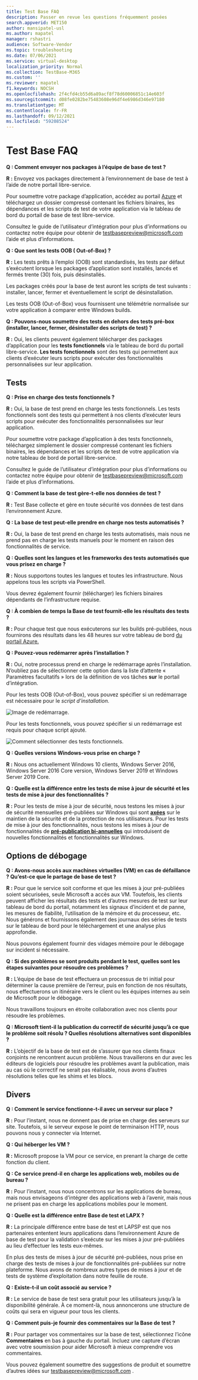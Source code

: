 ```yaml
---
title: Test Base FAQ
description: Passer en revue les questions fréquemment posées
search.appverid: MET150
author: mansipatel-usl
ms.author: mapatel
manager: rshastri
audience: Software-Vendor
ms.topic: troubleshooting
ms.date: 07/06/2021
ms.service: virtual-desktop
localization_priority: Normal
ms.collection: TestBase-M365
ms.custom: ''
ms.reviewer: mapatel
f1.keywords: NOCSH
ms.openlocfilehash: 2f4cfd4cb55d6a89acf8f78d60006851c14e603f
ms.sourcegitcommit: d08fe0282be75483608e96df4e6986d346e97180
ms.translationtype: MT
ms.contentlocale: fr-FR
ms.lasthandoff: 09/12/2021
ms.locfileid: "59208524"
---
```

# <a name="test-base-faq"></a>Test Base FAQ

**Q : Comment envoyer nos packages à l’équipe de base de test ?**

**R :** Envoyez vos packages directement à l’environnement de base de test à l’aide de notre portail libre-service.

Pour soumettre votre package d’application, accédez au portail [Azure](https://www.aka.ms/testbaseportal "Page d’accueil de base de test") et téléchargez un dossier compressé contenant les fichiers binaires, les dépendances et les scripts de test de votre application via le tableau de bord du portail de base de test libre-service. 

Consultez le guide de l’utilisateur d’intégration pour plus d’informations ou contactez notre équipe pour obtenir de <testbasepreview@microsoft.com> l’aide et plus d’informations.

**Q : Que sont les tests OOB ( Out-of-Box) ?**

**R :** Les tests prêts à l’emploi (OOB) sont standardisés, les tests par défaut s’exécutent lorsque les packages d’application sont installés, lancés et fermés trente (30) fois, puis désinstallés. 

Les packages créés pour la base de test auront les scripts de test suivants : installer, lancer, fermer et éventuellement le script de désinstallation. 

Les tests OOB (Out-of-Box) vous fournissent une télémétrie normalisée sur votre application à comparer entre Windows builds.

**Q : Pouvons-nous soumettre des tests en dehors des tests pré-box (installer, lancer, fermer, désinstaller des scripts de test) ?**

**R :** Oui, les clients peuvent également télécharger des packages d’application pour les **tests fonctionnels** via le tableau de bord du portail libre-service.
**Les tests fonctionnels** sont des tests qui permettent aux clients d’exécuter leurs scripts pour exécuter des fonctionnalités personnalisées sur leur application.


## <a name="testing"></a>Tests

**Q : Prise en charge des tests fonctionnels ?**

**R :** Oui, la base de test prend en charge les tests fonctionnels. Les tests fonctionnels sont des tests qui permettent à nos clients d’exécuter leurs scripts pour exécuter des fonctionnalités personnalisées sur leur application. 

Pour soumettre votre package d’application à des tests fonctionnels, téléchargez simplement le dossier compressé contenant les fichiers binaires, les dépendances et les scripts de test de votre application via notre tableau de bord de portail libre-service. 

Consultez le guide de l’utilisateur d’intégration pour plus d’informations ou contactez notre équipe pour obtenir de <testbasepreview@microsoft.com> l’aide et plus d’informations.

**Q : Comment la base de test gère-t-elle nos données de test ?**

**R :** Test Base collecte et gère en toute sécurité vos données de test dans l’environnement Azure. 

**Q : La base de test peut-elle prendre en charge nos tests automatisés ?**

**R :** Oui, la base de test prend en charge les tests automatisés, mais nous ne prend pas en charge les tests manuels pour le moment en raison des fonctionnalités de service.

**Q : Quelles sont les langues et les frameworks des tests automatisés que vous prisez en charge ?**

**R :** Nous supportons toutes les langues et toutes les infrastructure. Nous appelons tous les scripts via PowerShell. 

Vous devrez également fournir (télécharger) les fichiers binaires dépendants de l’infrastructure requise.

**Q : À combien de temps la Base de test fournit-elle les résultats des tests ?**

**R :** Pour chaque test que nous exécuterons sur les builds pré-publiées, nous fournirons des résultats dans les 48 heures sur votre tableau de bord [du portail Azure.](https://www.aka.ms/testbaseportal "Page d’accueil de base de test")

**Q : Pouvez-vous redémarrer après l’installation ?**

**R :** Oui, notre processus prend en charge le redémarrage après l’installation. N’oubliez pas de sélectionner cette option dans la liste d’attente « Paramètres facultatifs » lors de la définition de vos tâches **sur** le portail d’intégration.

Pour les tests OOB (Out-of-Box), vous pouvez spécifier si un redémarrage est nécessaire pour le _script d’installation._

![Image de redémarrage.](Media/reboot.png)

Pour les tests fonctionnels, vous pouvez spécifier si un redémarrage est requis pour chaque script ajouté.

![Comment sélectionner des tests fonctionnels.](Media/functionalreboot.png)

**Q : Quelles versions Windows-vous prise en charge ?**

**R :** Nous ons actuellement Windows 10 clients, Windows Server 2016, Windows Server 2016 Core version, Windows Server 2019 et Windows Server 2019 Core.

**Q : Quelle est la différence entre les tests de mise à jour de sécurité et les tests de mise à jour des fonctionnalités ?**

**R :** Pour les tests de mise à jour de sécurité, nous testons les mises à jour de sécurité mensuelles pré-publiées sur Windows qui sont **<ins>axées</ins>** sur le maintien de la sécurité et de la protection de nos utilisateurs. Pour les tests de mise à jour des fonctionnalités, nous testons les mises à jour de fonctionnalités de **<ins>pré-publication bi-annuelles</ins>** qui introduisent de nouvelles fonctionnalités et fonctionnalités sur Windows.

## <a name="debugging-options"></a>Options de débogage

**Q : Avons-nous accès aux machines virtuelles (VM) en cas de défaillance ? Qu’est-ce que le partage de base de test ?**

**R :** Pour que le service soit conforme et que les mises à jour pré-publiées soient sécurisées, seule Microsoft a accès aux VM. Toutefois, les clients peuvent afficher les résultats des tests et d’autres mesures de test sur leur tableau de bord du portail, notamment les signaux d’incident et de panne, les mesures de fiabilité, l’utilisation de la mémoire et du processeur, etc. Nous générons et fournissons également des journaux des séries de tests sur le tableau de bord pour le téléchargement et une analyse plus approfondie. 

Nous pouvons également fournir des vidages mémoire pour le débogage sur incident si nécessaire.

**Q : Si des problèmes se sont produits pendant le test, quelles sont les étapes suivantes pour résoudre ces problèmes ?**

**R :** L’équipe de base de test effectuera un processus de tri initial pour déterminer la cause première de l’erreur, puis en fonction de nos résultats, nous effectuerons un itinéraire vers le client ou les équipes internes au sein de Microsoft pour le débogage. 

Nous travaillons toujours en étroite collaboration avec nos clients pour résoudre les problèmes. 

**Q : Microsoft tient-il la publication du correctif de sécurité jusqu’à ce que le problème soit résolu ? Quelles résolutions alternatives sont disponibles ?**

**R :** L’objectif de la base de test est de s’assurer que nos clients finaux conjoints ne rencontrent aucun problème. Nous travaillerons en dur avec les éditeurs de logiciels pour résoudre les problèmes avant la publication, mais au cas où le correctif ne serait pas réalisable, nous avons d’autres résolutions telles que les shims et les blocs.

## <a name="miscellaneous"></a>Divers

**Q : Comment le service fonctionne-t-il avec un serveur sur place ?**

**R :** Pour l’instant, nous ne donnent pas de prise en charge des serveurs sur site. Toutefois, si le serveur expose le point de terminaison HTTP, nous pouvons nous y connecter via Internet.

**Q : Qui héberger les VM ?**

**R :** Microsoft propose la VM pour ce service, en prenant la charge de cette fonction du client.

**Q : Ce service prend-il en charge les applications web, mobiles ou de bureau ?**

**R :** Pour l’instant, nous nous concentrons sur les applications de bureau, mais nous envisageons d’intégrer des applications web à l’avenir, mais nous ne prisent pas en charge les applications mobiles pour le moment.

**Q : Quelle est la différence entre Base de test et LAPX ?**

**R :** La principale différence entre base de test et LAPSP est que nos partenaires ententent leurs applications dans l’environnement Azure de base de test pour la validation s’exécute sur les mises à jour pré-publiées au lieu d’effectuer les tests eux-mêmes. 

En plus des tests de mises à jour de sécurité pré-publiées, nous prise en charge des tests de mises à jour de fonctionnalités pré-publiées sur notre plateforme. Nous avons de nombreux autres types de mises à jour et de tests de système d’exploitation dans notre feuille de route.

**Q : Existe-t-il un coût associé au service ?**

**R :** Le service de base de test sera gratuit pour les utilisateurs jusqu’à la disponibilité générale. À ce moment-là, nous annoncerons une structure de coûts qui sera en vigueur pour tous les clients. 

**Q : Comment puis-je fournir des commentaires sur la Base de test ?**

**R :** Pour partager vos commentaires sur la base de test, sélectionnez l’icône **Commentaires** en bas à gauche du portail. Incluez une capture d’écran avec votre soumission pour aider Microsoft à mieux comprendre vos commentaires. 

Vous pouvez également soumettre des suggestions de produit et soumettre d’autres idées sur <testbasepreview@microsoft.com> .
